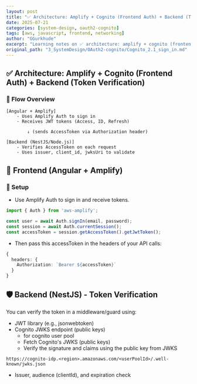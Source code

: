 ```yaml
---
layout: post
title: "✅ Architecture: Amplify + Cognito (Frontend Auth) + Backend (Token Verification)"
date: 2025-07-21
categories: [system-design, oauth2-cognito]
tags: [aws, javascript, frontend, networking]
author: "GGurkhude"
excerpt: "Learning notes on ✅ architecture: amplify + cognito (frontend auth) + backend (token verification)"
original_path: "3_SystemDesign/OAuth2-cognito/Cognito_2.1_sign_in.md"
---
```


## ✅ Architecture: Amplify + Cognito (Frontend Auth) + Backend (Token Verification)
### 🔁 Flow Overview
```
[Angular + Amplify]
    - Uses Amplify Auth to sign in
    - Receives JWT tokens (Access, ID, Refresh)

        ↓ (sends AccessToken via Authorization header)

[Backend (NestJS/Node.js)]
    - Verifies AccessToken on each request
    - Uses issuer, client_id, jwksUri to validate
```
## 🔐 Frontend (Angular + Amplify)

### 🔧 Setup
- Use Amplify Auth to sign in and receive tokens.
```ts
import { Auth } from 'aws-amplify';

const user = await Auth.signIn(email, password);
const session = await Auth.currentSession();
const accessToken = session.getAccessToken().getJwtToken();
```
- Then pass this accessToken in the headers of your API calls:
```ts
{
  headers: {
    Authorization: `Bearer ${accessToken}`
  }
}
```

## 🛡️ Backend (NestJS) - Token Verification
You can verify the token in a middleware/guard using:
- JWT library (e.g., jsonwebtoken)
- Cognito JWKS endpoint (public keys)
   - for cognito user pool 
   - Fetch Cognito's JWKS (public keys)
   - Verify the signature and claims using the public key from JWKS
```
https://cognito-idp.<region>.amazonaws.com/<userPoolId>/.well-known/jwks.json
```
- Issuer, audience (clientId), and expiration check